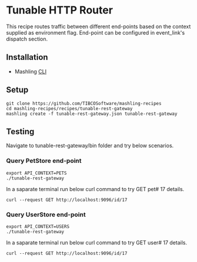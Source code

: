 # Tunable HTTP Router
This recipe routes traffic between different end-points based on the context supplied as environment flag. End-point can be configured in event_link's dispatch section.

## Installation
* Mashling [CLI](https://github.com/TIBCOSoftware/mashling)

## Setup
```
git clone https://github.com/TIBCOSoftware/mashling-recipes
cd mashling-recipes/recipes/tunable-rest-gateway
mashling create -f tunable-rest-gateway.json tunable-rest-gateway
```

## Testing

Navigate to tunable-rest-gateway/bin folder and try below scenarios.

### Query PetStore end-point

```
export API_CONTEXT=PETS
./tunable-rest-gateway
```
In a saparate terminal run below curl command to try GET pet# 17 details.

```
curl --request GET http://localhost:9096/id/17
```

### Query UserStore end-point

```
export API_CONTEXT=USERS
./tunable-rest-gateway
```
In a saparate terminal run below curl command to try GET user# 17 details.

```
curl --request GET http://localhost:9096/id/17
```